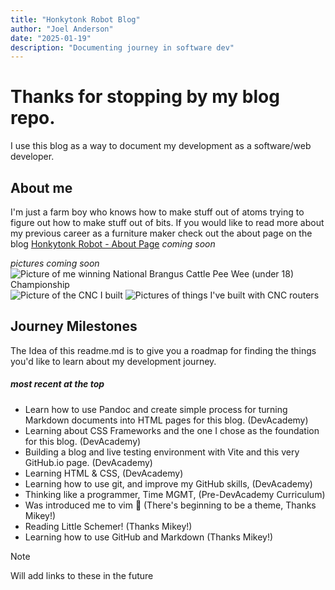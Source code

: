 ```yaml
---
title: "Honkytonk Robot Blog"
author: "Joel Anderson"
date: "2025-01-19"
description: "Documenting journey in software dev"
---
```


# Thanks for stopping by my blog repo.

I use this blog as a way to document my development as a software/web developer. 

## About me

I'm just a farm boy who knows how to make stuff out of atoms trying to figure out how to make stuff out of bits. If you would like to read more about my previous career as a furniture maker check out the about page on the blog [Honkytonk Robot - About Page](#) _coming soon_

_pictures coming soon_
![Picture of me winning National Brangus Cattle Pee Wee (under 18) Championship](#)
![Picture of the CNC I built](#)
![Pictures of things I've built with CNC routers](#)

## Journey Milestones

The Idea of this readme.md is to give you a roadmap for finding the things you'd like to learn about my development journey.  

##### _most recent at the top_
- Learn how to use Pandoc and create simple process for turning Markdown documents into HTML pages for this blog. (DevAcademy)
- Learning about CSS Frameworks and the one I chose as the foundation for this blog. (DevAcademy)
- Building a blog and live testing environment with Vite and this very GitHub.io page. (DevAcademy)
- Learning HTML & CSS, (DevAcademy)
- Learning how to use git, and improve my GitHub skills, (DevAcademy)
- Thinking like a programmer, Time MGMT, (Pre-DevAcademy Curriculum)
- Was introduced me to vim :exploding_head: (There's beginning to be a theme, Thanks Mikey!)
- Reading Little Schemer! (Thanks Mikey!)
- Learning how to use GitHub and Markdown (Thanks Mikey!)

> [!NOTE] 
> Will add links to these in the future

